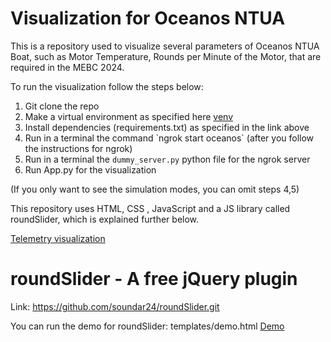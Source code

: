 # Visualization for Oceanos NTUA 

This is a repository used to visualize several parameters of Oceanos NTUA Boat, 
such as Motor Temperature, Rounds per Minute of the Motor, that are required in
the MEBC 2024.

To run the visualization follow the steps below:

1. Git clone the repo 
2. Make a virtual environment as specified here [venv](https://packaging.python.org/en/latest/guides/installing-using-pip-and-virtual-environments/)
3. Install dependencies (requirements.txt) as specified in the link above
4. Run in a terminal the command \`ngrok start oceanos\` (after you follow the instructions for ngrok)
5. Run in a terminal the `dummy_server.py` python file for the ngrok server
6. Run App.py for the visualization 

(If you only want to see the simulation modes, you can omit steps 4,5)


This repository uses HTML, CSS , JavaScript and a JS library called roundSlider,
which is explained further below.

[Telemetry visualization](https://github.com/ntua-el20069/oceanos-visualization-2024/blob/main/templates/telemetry.html)

# roundSlider - A free jQuery plugin

Link: https://github.com/soundar24/roundSlider.git

You can run the demo for roundSlider: templates/demo.html
[Demo](https://github.com/ntua-el20069/oceanos-visualization-2024/blob/main/templates/demo.html)
